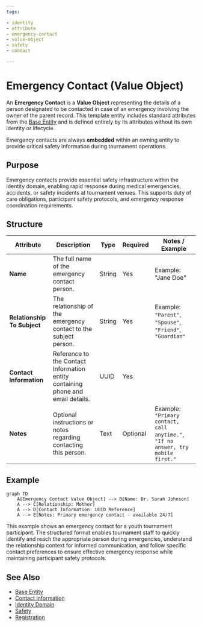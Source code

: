 ```yaml
---
tags:

- identity
- attribute
- emergency-contact
- value-object
- safety
- contact

---
```


# Emergency Contact (Value Object)

An **Emergency Contact** is a **Value Object** representing the details of a person designated to be contacted
in case of an emergency involving the owner of the parent record. This template entity includes standard attributes
from the [Base Entity](../../foundation/base_entity.md) and is defined entirely by its attributes without its own
identity or lifecycle.

Emergency contacts are always **embedded** within an owning entity to provide critical safety information during
tournament operations.

## Purpose

Emergency contacts provide essential safety infrastructure within the identity domain, enabling rapid response
during medical emergencies, accidents, or safety incidents at tournament venues. This supports duty of care
obligations, participant safety protocols, and emergency response coordination requirements.

## Structure

| Attribute                   | Description                                                                                                                | Type   | Required | Notes / Example                                                                  |
| --------------------------- | -------------------------------------------------------------------------------------------------------------------------- | ------ | -------- | -------------------------------------------------------------------------------- |
| **Name**                    | The full name of the emergency contact person.                                                                             | String | Yes      | Example: "Jane Doe"                                                              |
| **Relationship To Subject** | The relationship of the emergency contact to the subject person.                                                          | String | Yes      | Example: `"Parent"`, `"Spouse"`, `"Friend"`, `"Guardian"`                        |
| **Contact Information**     | Reference to the Contact Information entity containing phone and email details.                                            | UUID   | Yes      |                                                                                  |
| **Notes**                   | Optional instructions or notes regarding contacting this person.                                                           | Text   | Optional | Example: `"Primary contact, call anytime."`, `"If no answer, try mobile first."` |

## Example

```mermaid
graph TD
    A[Emergency Contact Value Object] --> B[Name: Dr. Sarah Johnson]
    A --> C[Relationship: Mother]
    A --> D[Contact Information: UUID Reference]
    A --> E[Notes: Primary emergency contact - available 24/7]
```

This example shows an emergency contact for a youth tournament participant. The structured format enables tournament
staff to quickly identify and reach the appropriate person during emergencies, understand the relationship context
for informed communication, and follow specific contact preferences to ensure effective emergency response while
maintaining participant safety protocols.

## See Also

- [Base Entity](../../foundation/base_entity.md)
- [Contact Information](../contact_information.md)
- [Identity Domain](../README.md)
- [Safety](../../safety/README.md)
- [Registration](../../registration/registration.md)

